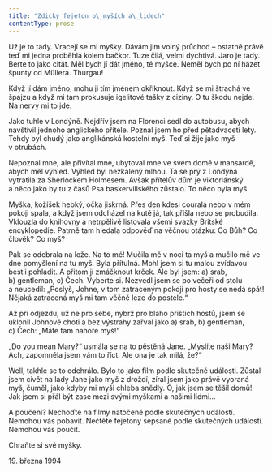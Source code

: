 ```yaml
---
title: "Zdický fejeton o\_myších a\_lidech"
contentType: prose
---
```


  

Už je to tady. Vracejí se mi myšky. Dávám jim volný průchod – ostatně právě teď mi jedna proběhla kolem bačkor. Tuze čilá, velmi dychtivá. Jaro je tady. Berte to jako citát. Měl bych jí dát jméno, té myšce. Neměl bych po ní házet špunty od Müllera. Thurgau!

Když jí dám jméno, mohu ji tím jménem okřiknout. Když se mi štrachá ve špajzu a když mi tam prokusuje igelitové tašky z ciziny. O tu škodu nejde. Na nervy mi to jde.

Jako tuhle v Londýně. Nejdřív jsem na Florenci sedl do autobusu, abych navštívil jednoho anglického přítele. Poznal jsem ho před pětadvaceti lety. Tehdy byl chudý jako anglikánská kostelní myš. Teď si žije jako myš v otrubách.

Nepoznal mne, ale přivítal mne, ubytoval mne ve svém domě v mansardě, abych měl výhled. Výhled byl nezkalený mlhou. Ta se prý z Londýna vytratila za Sherlockem Holmesem. Avšak přítelův dům je viktoriánský a něco jako by tu z časů Psa baskervillského zůstalo. To něco byla myš.

Myška, kožíšek hebký, očka jiskrná. Přes den kdesi courala nebo v mém pokoji spala, a když jsem odcházel na kutě já, tak přišla nebo se probudila. Vklouzla do knihovny a netrpělivě listovala všemi svazky Britské encyklopedie. Patrně tam hledala odpověď na věčnou otázku: Co Bůh? Co člověk? Co myš?

Pak se odebrala na lože. Na to mé! Mučila mě v noci ta myš a mučilo mě ve dne pomyšlení na tu myš. Byla přítulná. Mohl jsem si tu malou zvídavou bestii pohladit. A přitom jí zmáčknout krček. Ale byl jsem: a) srab, b) gentleman, c) Čech. Vyberte si. Nezvedl jsem se po večeři od stolu a neucedil: „Poslyš, Johne, v tom zatraceným pokoji pro hosty se nedá spát! Nějaká zatracená myš mi tam věčně leze do postele.“

Až při odjezdu, už ne pro sebe, nýbrž pro blaho příštích hostů, jsem se uklonil Johnově choti a bez výstrahy zařval jako a) srab, b) gentleman, c) Čech: „Máte tam nahoře myš!“

„Do you mean Mary?“ usmála se na to pěstěná Jane. „Myslíte naši Mary? Ach, zapomněla jsem vám to říct. Ale ona je tak milá, že?“

Well, takhle se to odehrálo. Bylo to jako film podle skutečné události. Zůstal jsem civět na lady Jane jako myš z droždí, zíral jsem jako právě vyoraná myš, čuměl, jako kdyby mi myši chleba snědly. Ó, jak jsem se těšil domů! Jak jsem si přál být zase mezi svými myškami a našimi lidmi…

A poučení? Nechoďte na filmy natočené podle skutečných událostí. Nemohou vás pobavit. Nečtěte fejetony sepsané podle skutečných událostí. Nemohou vás poučit.

Chraňte si své myšky.

19. března 1994
